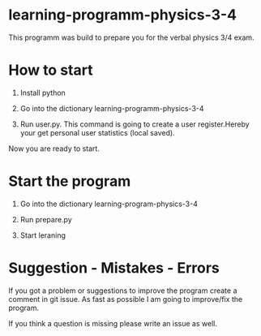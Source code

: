 # learning-programm-physics-3-4

This programm was build to prepare you for the verbal physics 3/4 exam.

# How to start

  1. Install python

  2. Go into the dictionary learning-programm-physics-3-4

  3. Run user.py. This command is going to create a user register.Hereby
    your get personal user statistics (local saved).

Now you are ready to start.

# Start the program

  1. Go into the dictionary learning-program-physics-3-4

  2. Run prepare.py

  3. Start leraning

# Suggestion - Mistakes - Errors

  If you got a problem or suggestions to improve the program create a comment in git issue.
  As fast as possible I am going to improve/fix the program.

  If you think a question is missing please write an issue as well.
